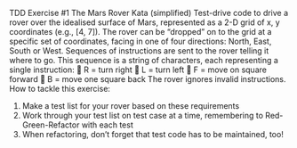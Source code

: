 TDD Exercise #1
The Mars Rover Kata (simplified)
Test-drive code to drive a rover over the idealised surface of Mars, represented as a 2-D grid of x, y coordinates (e.g., [4, 7]).
The rover can be “dropped” on to the grid at a specific set of coordinates, facing in one of four directions: North, East, South or West.
Sequences of instructions are sent to the rover telling it where to go. This sequence is a string of characters, each representing a single instruction:
 R = turn right
 L = turn left
 F = move on square forward
 B = move one square back
The rover ignores invalid instructions.
How to tackle this exercise:
1. Make a test list for your rover based on these requirements
2. Work through your test list on test case at a time, remembering to Red-Green-Refactor with
   each test
3. When refactoring, don’t forget that test code has to be maintained, too!
